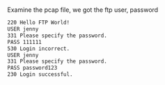 #

Examine the pcap file, we got the ftp user, password

```bash
220 Hello FTP World!
USER jenny
331 Please specify the password.
PASS 111111
530 Login incorrect.
USER jenny
331 Please specify the password.
PASS password123
230 Login successful.
```
